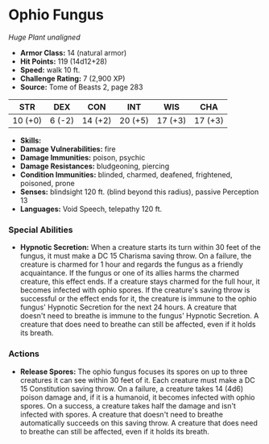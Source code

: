 # Ophio Fungus

*Huge* *Plant* *unaligned*

- **Armor Class:** 14 (natural armor)
- **Hit Points:** 119 (14d12+28)
- **Speed:** walk 10 ft.
- **Challenge Rating:** 7 (2,900 XP)
- **Source:** Tome of Beasts 2, page 283

| STR | DEX | CON | INT | WIS | CHA |
| --- | --- | --- | --- | --- | --- |
| 10 (+0) | 6 (-2) | 14 (+2) | 20 (+5) | 17 (+3) | 17 (+3) |

- **Skills:** 
- **Damage Vulnerabilities:** fire
- **Damage Immunities:** poison, psychic
- **Damage Resistances:** bludgeoning, piercing
- **Condition Immunities:** blinded, charmed, deafened, frightened, poisoned, prone
- **Senses:** blindsight 120 ft. (blind beyond this radius), passive Perception 13
- **Languages:** Void Speech, telepathy 120 ft.

### Special Abilities

- **Hypnotic Secretion:** When a creature starts its turn within 30 feet of the fungus, it must make a DC 15 Charisma saving throw. On a failure, the creature is charmed for 1 hour and regards the fungus as a friendly acquaintance. If the fungus or one of its allies harms the charmed creature, this effect ends. If a creature stays charmed for the full hour, it becomes infected with ophio spores. If the creature's saving throw is successful or the effect ends for it, the creature is immune to the ophio fungus' Hypnotic Secretion for the next 24 hours. A creature that doesn't need to breathe is immune to the fungus' Hypnotic Secretion. A creature that does need to breathe can still be affected, even if it holds its breath.

### Actions

- **Release Spores:** The ophio fungus focuses its spores on up to three creatures it can see within 30 feet of it. Each creature must make a DC 15 Constitution saving throw. On a failure, a creature takes 14 (4d6) poison damage and, if it is a humanoid, it becomes infected with ophio spores. On a success, a creature takes half the damage and isn't infected with spores. A creature that doesn't need to breathe automatically succeeds on this saving throw. A creature that does need to breathe can still be affected, even if it holds its breath.


